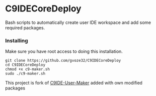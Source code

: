 # C9IDECoreDeploy

Bash scripts to automatically create user IDE workspace and add some required packages.

### Installing

Make sure you have root access to doing this installation.


```
git clone https://github.com/gvoze32/C9IDECoreDeploy
cd C9IDECoreDeploy
chmod +x c9-maker.sh
sudo ./c9-maker.sh
```

This project is fork of [C9IDE-User-Maker](https://github.com/nicolasjulian/C9IDE-User-Maker) added with own modified packages